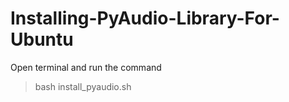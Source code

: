 # Installing-PyAudio-Library-For-Ubuntu

Open terminal and run the command
>bash install_pyaudio.sh

